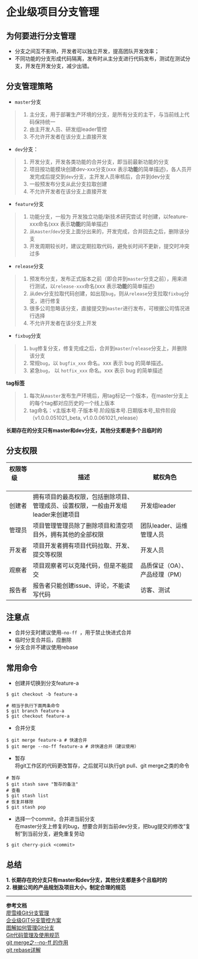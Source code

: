 # 企业级项目分支管理


## 为何要进行分支管理

- 分支之间互不影响，开发者可以独立开发，提高团队开发效率；  
- 不同功能的分支形成代码隔离，发布时从主分支进行代码发布，测试在测试分支，开发在开发分支，减少出错。



## 分支管理策略

- `master`分支

> 1. 主分支，用于部署生产环境的分支，是所有分支的主干，与当前线上代码保持统一
> 2. 由主开发人员、研发组leader管控
> 3. 不允许开发者在该分支上直接开发

- `dev`分支：
> 1. 开发分支，开发各类功能的合并分支，即当前最新功能的分支
> 2. 项目按功能模块创建dev-xxx分支(xxx 表示**功能**的简单描述)，各人员开发完成后提交到`dev`分支，主开发人员审核后，合并到dev分支
> 3. 一般预发布分支从此分支拉取创建
> 4. 不允许开发者在该分支上直接开发

- `feature`分支
> 1. 功能分支，一般为 开发独立功能/新技术研究尝试 时创建，以feature-xxx命名(xxx 表示**功能**的简单描述)
> 2. 从`master`/`dev`分支上面分出来的，开发完成，合并回去之后，删除该分支
> 3. 开发周期较长时，建议定期拉取代码，避免长时间不更新，提交时冲突过多

- `release`分支
> 1. 预发布分支，发布正式版本之前（即合并到`master`分支之前），用来进行测试，以`release-xxx`命名(xxx 表示**功能**的简单描述)
> 2. 从dev分支拉取代码创建，如出现`bug`，则从`release`分支拉取`fixbug`分支，进行修复
> 3. 很多公司忽略该分支，直接提交到`master`进行发布，可根据公司情况进行选择
> 4. 不允许开发者在该分支上开发

- `fixbug`分支
> 1. `bug`修复分支，修复完成之后，合并到`master`/`release`分支上，并删除该分支
> 2. 常规`bug`，以 `bugfix_xxx` 命名。xxx 表示 bug 的简单描述。
> 3. 紧急`bug`， 以 `hotfix_xxx` 命名。xxx 表示 bug 的简单描述

**tag标签**
> 1. 每次从`master`发布生产环境后，用tag标记一个版本，在master分支上的每个tag都对应历史的一个线上版本
> 2. tag命名：v主版本号.子版本号.阶段版本号.日期版本号_软件阶段（v1.0.0.051021_beta, v1.0.0.061021_release） 
 

**长期存在的分支只有master和dev分支，其他分支都是多个且临时的**  

## 分支权限

|    权限等级  &emsp; &emsp;  | 描述                                                                               | 赋权角色                       |
| :----:      |------------------------------------------------------------------------------------|--------------------------------|
| 创建者    | 拥有项目的最高权限，包括删除项目、管理成员、设置权限，一般由开发组leader来创建项目 | 开发组leader                   |
| 管理员    | 项目管理管理员除了删除项目和清空项目外，拥有其他的全部权限                         | 团队leader、运维管理人员       |
| 开发者    | 项目开发者拥有项目代码拉取、开发、提交等权限                                       | 开发人员                       |
| 观察者    | 项目观察者可以克隆代码，但是不能提交                                               | 品质保证（OA）、产品经理（PM） |
| 报告者    | 报告者只能创建issue、评论，不能读写代码                                            | 访客、测试                     |


## 注意点
- 合并分支时建议使用`–no-ff `，用于禁止快进式合并
- 临时分支合并后，应删除
- 分支合并不建议使用rebase

## 常用命令
- 创建并切换到分支feature-a
```shell
$ git checkout -b feature-a

# 相当于执行下面两条命令
$ git branch feature-a
$ git checkout feature-a
```


- 合并分支
```shell
$ git merge feature-a # 快速合并
$ git merge --no-ff feature-a # 非快速合并（建议使用）
```

- 暂存  
将git工作区的代码更改暂存，之后就可以执行git pull、git merge之类的命令

```shell
# 暂存
$ git stash save "暂存的备注"
# 查看
$ git stash list
# 恢复并移除
$ git stash pop
```

- 选择一个commit，合并进当前分支  
在master分支上修复的bug，想要合并到当前dev分支，把bug提交的修改“复制”到当前分支，避免重复劳动
```shell
$ git cherry-pick <commit> 
```

 
## 总结
**1. 长期存在的分支只有master和dev分支，其他分支都是多个且临时的**   
**2. 根据公司的产品规划及项目大小，制定合理的规范**  

*** 


**参考文档**  
[廖雪峰Git分支管理](https://www.liaoxuefeng.com/wiki/896043488029600/896954848507552)  
[企业级GIT分支管控方案](https://blog.csdn.net/qq_24950043/article/details/126190740)  
[图解如何管理Git分支](https://zhuanlan.zhihu.com/p/539701434)  
[Git代码管理及使用规范](https://blog.csdn.net/weixin_42092278/article/details/90448721)  
[git merge之--no-ff 的作用](https://blog.csdn.net/formylovetm/article/details/103294960)  
[git rebase详解](https://blog.csdn.net/weixin_42310154/article/details/119004977)